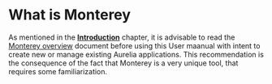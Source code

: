 # What is Monterey

As mentioned in the **[Introduction](../introduction.md)** chapter, it is advisable to read the [Monterey overview](https://aurelia-ui-toolkits.gitbooks.io/monterey-overview/content/) document before using this User maanual with intent to create new or manage existing Aurelia applications. This recommendation is the consequence of the fact that Monterey is a very unique tool, that requires some familiarization. 